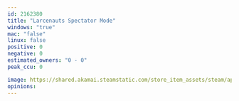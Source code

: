 ```yaml
---
id: 2162380
title: "Larcenauts Spectator Mode"
windows: "true"
mac: "false"
linux: false
positive: 0
negative: 0
estimated_owners: "0 - 0"
peak_ccu: 0

image: https://shared.akamai.steamstatic.com/store_item_assets/steam/apps/2162380/header.jpg?t=1668710020
opinions:
---
```

